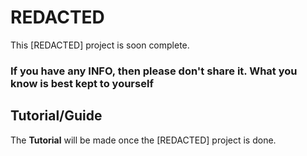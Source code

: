# **REDACTED**

This [REDACTED] project is soon complete.

### **If you have any INFO, then please don't share it. What you know is best kept to yourself**

## **Tutorial/Guide**

 The **Tutorial** will be made once the [REDACTED] project is done.